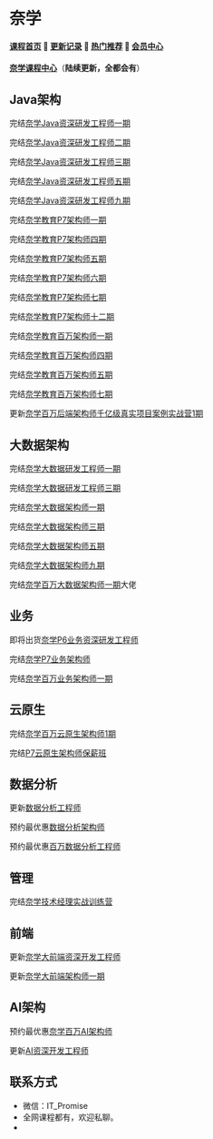 # 奈学

#### [**课程首页**](../../README.md) 💖 [**更新记录**](./gxjl-2023.md) 💖 [**热门推荐**](./rmtj.md) 💖 [**会员中心**](./vip.md)

[**奈学课程中心**](https://www.naixuejiaoyu.com/course?type=101)（**陆续更新，全都会有**）

## Java架构

完结[奈学Java资深研发工程师一期](https://e.naixuejiaoyu.com/detail/term_5eccafd1a3b96_6VLVMA/25)

完结[奈学Java资深研发工程师二期](https://e.naixuejiaoyu.com/detail/term_5f1e9bc2d5e16_y3XVsv/25)

完结[奈学Java资深研发工程师三期](https://e.naixuejiaoyu.com/detail/term_5f62019e6f5ce_pI8vSZ/25)

完结[奈学Java资深研发工程师五期](https://e.naixuejiaoyu.com/detail/term_5fc63423501e4_lE5thW/25)

完结[奈学Java资深研发工程师九期](https://e.naixuejiaoyu.com/detail/term_60b8e853b6157_pLB2Vn/25)

完结[奈学教育P7架构师一期](https://e.naixuejiaoyu.com/detail/term_5eeb1c33bc15f_q9dEYL/25)

完结[奈学教育P7架构师四期](https://e.naixuejiaoyu.com/detail/term_5eeb1c33bc15f_q9dEYL/25)

完结[奈学教育P7架构师五期](https://e.naixuejiaoyu.com/detail/term_5f3b633bd53dc_IFByRR/25)

完结[奈学教育P7架构师六期](https://e.naixuejiaoyu.com/detail/term_5f86bcc0d8071_pU2GxZ/25)

完结[奈学教育P7架构师七期](https://e.naixuejiaoyu.com/detail/term_5f9fda1563486_LbGSZ5/25)

完结[奈学教育P7架构师十二期](https://e.naixuejiaoyu.com/detail/term_6095308914cac_xPxCBR/25)

完结[奈学教育百万架构师一期](https://e.naixuejiaoyu.com/detail/term_5ed5db8bb2cc5_andQQM/25)

完结[奈学教育百万架构师四期](https://e.naixuejiaoyu.com/detail/term_5f10221d7ee48_sf8DWh/25)

完结[奈学教育百万架构师五期](https://e.naixuejiaoyu.com/detail/term_5f92cf075c3c3_RiXhqO/25)

完结[奈学教育百万架构师七期](https://e.naixuejiaoyu.com/detail/l_606692d1e4b09890f0dff3b3/4)

更新[奈学百万后端架构师千亿级真实项目案例实战营1期](https://e.naixuejiaoyu.com/detail/term_6199f566e5e17_2APHdJ/25)

## 大数据架构

完结[奈学大数据研发工程师一期](https://e.naixuejiaoyu.com/detail/term_5f4e159933913_Zgq4WH/25)

完结[奈学大数据研发工程师三期](https://e.naixuejiaoyu.com/detail/term_5f4e159933913_Zgq4WH/25)

完结[奈学大数据架构师一期](https://e.naixuejiaoyu.com/detail/term_5f46446926cfc_qaw5C6/25)

完结[奈学大数据架构师三期](https://e.naixuejiaoyu.com/detail/term_5f46446926cfc_qaw5C6/25)

完结[奈学大数据架构师五期](https://e.naixuejiaoyu.com/detail/term_5fc63b51c389b_UojUNJ/25)

完结[奈学大数据架构师九期](https://e.naixuejiaoyu.com/detail/term_6093a4fdbfa16_1PUMxp/25)

完结[奈学百万大数据架构师一期](https://e.naixuejiaoyu.com/detail/term_5fc8df1fb45c3_SngrK1/25)大佬

## 业务

即将出货[奈学P6业务资深研发工程师](https://www.naixuejiaoyu.com/courseDetail?id=342)

完结[奈学P7业务架构师](https://e.naixuejiaoyu.com/detail/term_60f7f063dcf12_I1rmEC/25)

完结[奈学百万业务架构师一期](https://e.naixuejiaoyu.com/detail/term_609693b0d6dfe_rdAACx/25)

## 云原生

完结[奈学百万云原生架构师1期](https://e.naixuejiaoyu.com/detail/term_609691fa9b4e8_1X035N/25)

完结[P7云原生架构师保薪班](https://e.naixuejiaoyu.com/detail/term_611f52682bd79_hgSAil/25)

## 数据分析

更新[数据分析工程师](https://e.naixuejiaoyu.com/detail/term_6171739fb1904_FU48VN/25)

预约最优惠[数据分析架构师](https://www.naixuejiaoyu.com/courseDetail?id=548)

预约最优惠[百万数据分析工程师](https://www.naixuejiaoyu.com/courseDetail?id=548)

## 管理

完结[奈学技术经理实战训练营](https://www.naixuejiaoyu.com/courseDetail?id=410)

## 前端

更新[奈学大前端资深开发工程师](https://e.naixuejiaoyu.com/detail/term_6171706346c0f_Aycl0W/25)

更新[奈学大前端架构师一期](https://e.naixuejiaoyu.com/detail/term_619bc9f2b8cb7_bq1Ajj/25)

## AI架构

预约最优惠[奈学百万AI架构师](https://e.naixuejiaoyu.com/detail/l_60b60208e4b0c726421b1ddf/4)

更新[AI资深开发工程师](https://e.naixuejiaoyu.com/detail/term_61716cfc2fdd2_71EnPF/25)

## **联系方式**

-  微信：IT_Promise
-  全网课程都有，欢迎私聊。
-   